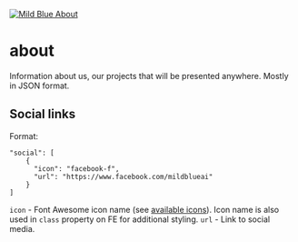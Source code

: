 [![Mild Blue About](https://github.com/mild-blue/about/blob/master/images/assets/readme_about.jpg?raw=true)](https://jobs.mild.blue/)
# about
Information about us, our projects that will be presented anywhere. Mostly in JSON format.

## Social links
Format:
```
"social": [
    {
      "icon": "facebook-f",
      "url": "https://www.facebook.com/mildblueai"
    }
]
```
`icon` - Font Awesome icon name (see [available icons](https://fontawesome.com/icons?d=gallery&m=free)). Icon name is also used in `class` property on FE for additional styling.
`url` - Link to social media.
